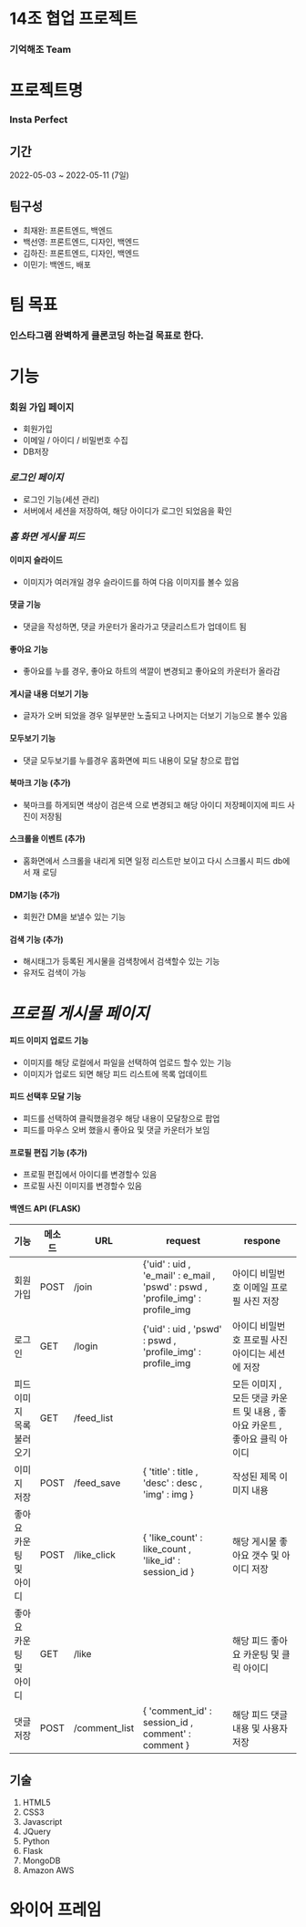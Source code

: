 # 14조 협업 프로젝트

### 기억해조 Team

# 프로젝트명

### Insta Perfect

## 기간

2022-05-03 ~ 2022-05-11 (7일)

## 팀구성

* 최재완: 프론트엔드, 백엔드
* 백선영: 프론트엔드, 디자인, 백엔드
* 김하진: 프론트엔드, 디자인, 백엔드
* 이민기: 백엔드, 배포

# 팀 목표

### 인스타그램 완벽하게 클론코딩 하는걸 목표로 한다. 

# 기능

### **회원 가입 페이지**

* 회원가입
* 이메일 / 아이디 / 비밀번호 수집
* DB저장

### _**로그인 페이지**_

* 로그인 기능(세션 관리)
* 서버에서 세션을 저장하여, 해당 아이디가 로그인 되었음을 확인

### _홈 화면 게시물 피드_

#### 이미지 슬라이드
* 이미지가 여러개일 경우 슬라이드를 하여 다음 이미지를 볼수 있음

#### 댓글 기능
* 댓글을 작성하면, 댓글 카운터가 올라가고 댓글리스트가 업데이트 됨

#### 좋아요 기능
* 좋아요를 누를 경우, 좋아요 하트의 색깔이 변경되고 좋아요의 카운터가 올라감

#### 게시글 내용 더보기 기능
* 글자가 오버 되었을 경우 일부분만 노출되고 나머지는 더보기 기능으로 볼수 있음

#### 모두보기 기능
* 댓글 모두보기를 누를경우 홈화면에 피드 내용이 모달 창으로 팝업

#### 북마크 기능 (추가)
* 북마크를 하게되면 색상이 검은색 으로 변경되고 해당 아이디 저장페이지에 피드 사진이 저장됨

#### 스크롤을 이벤트 (추가)
* 홈화면에서 스크롤을 내리게 되면 일정 리스트만 보이고 다시 스크롤시 피드 db에서 재 로딩

#### DM기능 (추가)
* 회원간 DM을 보낼수 있는 기능

#### 검색 기능 (추가)
* 해시태그가 등록된 게시물을 검색창에서 검색할수 있는 기능
* 유저도 검색이 가능


# _프로필 게시물 페이지_

#### 피드 이미지 업로드 기능
* 이미지를 해당 로컬에서 파일을 선택하여 업로드 할수 있는 기능
* 이미지가 업로드 되면 해당 피드 리스트에 목록 업데이트

#### 피드 선택후 모달 기능
* 피드를 선택하여 클릭했을경우 해당 내용이 모달창으로 팝업
* 피드를 마우스 오버 했을시 좋아요 및 댓글 카운터가 보임

#### 프로필 편집 기능 (추가)
* 프로필 편집에서 아이디를 변경할수 있음
* 프로필 사진 이미지를 변경할수 있음

#### 백엔드 API (FLASK)

| 기능  | 메소드 | URL | request | respone |
| ------------- | ------------- | ----- | ---- | ---- |
| 회원가입 | POST  | /join | {'uid' : uid , 'e_mail' : e_mail , 'pswd' : pswd , 'profile_img' : profile_img | 아이디 비밀번호 이메일 프로필 사진 저장 |
| 로그인 | GET  | /login | {'uid' : uid , 'pswd' : pswd , 'profile_img' : profile_img | 아이디 비밀번호 프로필 사진 아이디는 세션에 저장 |
| 피드 이미지 목록 불러오기  | GET  | /feed_list |  | 모든 이미지 , 모든 댓글 카운트 및 내용 , 좋아요 카운트 , 좋아요 클릭 아이디 |
| 이미지 저장  | POST  | /feed_save | { 'title' : title ,  'desc' : desc , 'img' : img } | 작성된 제목 이미지 내용 |
| 좋아요 카운팅 및 아이디 | POST  | /like_click | { 'like_count' : like_count , 'like_id' : session_id } | 해당 게시물 좋아요 갯수 및 아이디 저장 |
| 좋아요 카운팅 및 아이디 | GET  | /like | | 해당 피드 좋아요 카운팅 및 클릭 아이디  |
| 댓글 저장 | POST  | /comment_list | { 'comment_id' : session_id , comment' : comment } | 해당 피드 댓글 내용 및 사용자 저장 |

## 기술

1. HTML5
2. CSS3
3. Javascript
4. JQuery
5. Python
6. Flask
7. MongoDB
8. Amazon AWS

# 와이어 프레임
